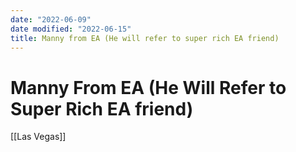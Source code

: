 ```yaml
---
date: "2022-06-09"
date modified: "2022-06-15"
title: Manny from EA (He will refer to super rich EA friend)
---
```


# Manny From EA (He Will Refer to Super Rich EA friend)
[[Las Vegas]]
